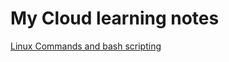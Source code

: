 # My Cloud learning notes

[Linux Commands and bash scripting](https://github.com/keerthan0521/cloud-notes/tree/2cdc228613c59f88965166d197590f1310a638de/Linux%20)

